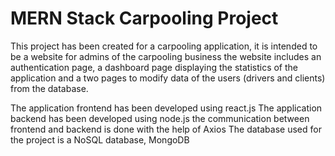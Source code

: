 # MERN Stack Carpooling Project

This project has been created for a carpooling application, it is intended to be a website for admins of the carpooling business
the website includes an authentication page, a dashboard page displaying the statistics of the application and a two pages to 
modify data of the users (drivers and clients) from the database.

The application frontend has been developed using react.js
The application backend has been developed using node.js
the communication between frontend and backend is done with the help of Axios
The database used for the project is a NoSQL database, MongoDB


